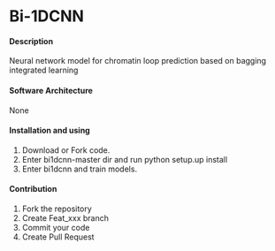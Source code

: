 # Bi-1DCNN

#### Description
Neural network model for chromatin loop prediction based on bagging integrated learning

#### Software Architecture
None

#### Installation and using

1. Download or Fork code.
2. Enter bi1dcnn-master dir and run python setup.up install
3. Enter bi1dcnn and train models.



#### Contribution

1.  Fork the repository
2.  Create Feat_xxx branch
3.  Commit your code
4.  Create Pull Request

